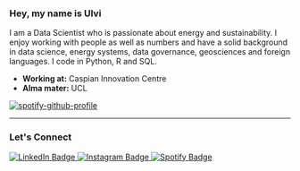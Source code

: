 ### Hey, my name is Ulvi

I am a Data Scientist who is passionate about energy and sustainability. I enjoy working with people as well as numbers and have a solid background in data science, energy systems, data governance, geosciences and foreign languages. I code in Python, R and SQL.

- **Working at:** Caspian Innovation Centre
- **Alma mater:** UCL

[![spotify-github-profile](https://spotify-github-profile.vercel.app/api/view?uid=21yklq5rkmlfel3cxxx3gmf4i&cover_image=true&theme=novatorem&show_offline=false&background_color=121212&bar_color=53b14f&bar_color_cover=false)](https://spotify-github-profile.vercel.app/api/view?uid=21yklq5rkmlfel3cxxx3gmf4i&redirect=true)

---
### Let's Connect
<div id="badges">
  <a href="https://www.linkedin.com/in/ulvi">
    <img src="https://img.shields.io/badge/LinkedIn-blue" alt="LinkedIn Badge"/>
  </a>
  <a href="https://www.instagram.com/kultuhtu">
    <img src="https://img.shields.io/badge/Instagram-red" alt="Instagram Badge"/>
  </a>
  <a href="https://open.spotify.com/user/21yklq5rkmlfel3cxxx3gmf4i?si=3e6449650c02452a">
    <img src="https://img.shields.io/badge/Spotify-green" alt="Spotify Badge"/>
  </a>
</div>
